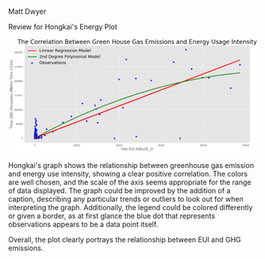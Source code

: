 Matt Dwyer

Review for Hongkai's Energy Plot

![alt text](https://github.com/davidhhk1994/PUI2017_hh1827/blob/master/HW8_hh1827/hh1827_HW8.png)

Hongkai's graph shows the relationship between greenhouse gas emission and  energy use intensity, showing a clear positive correlation. 
The colors are well chosen, and the scale of the axis seems appropriate for the range of data displayed. The graph could be improved by
the addition of a caption, describing any particular trends or outliers to look out for when interpreting the graph. Additionally, the 
legend could be colored differently or given a border, as at first glance the blue dot that represents observations appears to be a data
point itself. 

Overall, the plot clearly portrays the relationship between EUI and GHG emissions. 
